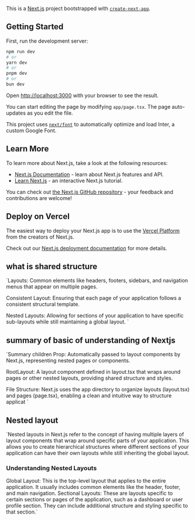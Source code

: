 This is a [Next.js](https://nextjs.org/) project bootstrapped with [`create-next-app`](https://github.com/vercel/next.js/tree/canary/packages/create-next-app).

## Getting Started

First, run the development server:

```bash
npm run dev
# or
yarn dev
# or
pnpm dev
# or
bun dev
```

Open [http://localhost:3000](http://localhost:3000) with your browser to see the result.

You can start editing the page by modifying `app/page.tsx`. The page auto-updates as you edit the file.

This project uses [`next/font`](https://nextjs.org/docs/basic-features/font-optimization) to automatically optimize and load Inter, a custom Google Font.

## Learn More

To learn more about Next.js, take a look at the following resources:

- [Next.js Documentation](https://nextjs.org/docs) - learn about Next.js features and API.
- [Learn Next.js](https://nextjs.org/learn) - an interactive Next.js tutorial.

You can check out [the Next.js GitHub repository](https://github.com/vercel/next.js/) - your feedback and contributions are welcome!

## Deploy on Vercel

The easiest way to deploy your Next.js app is to use the [Vercel Platform](https://vercel.com/new?utm_medium=default-template&filter=next.js&utm_source=create-next-app&utm_campaign=create-next-app-readme) from the creators of Next.js.

Check out our [Next.js deployment documentation](https://nextjs.org/docs/deployment) for more details.

## what is shared structure

`Layouts: Common elements like headers, footers, sidebars, and navigation menus that appear on multiple pages.

Consistent Layout: Ensuring that each page of your application follows a consistent structural template.

Nested Layouts: Allowing for sections of your application to have specific sub-layouts while still maintaining a global layout.
`
## summary of basic of understanding of Nextjs

`Summary
children Prop: Automatically passed to layout components by Next.js, representing nested pages or components.

RootLayout: A layout component defined in layout.tsx that wraps around pages or other nested layouts, providing shared structure and styles.

File Structure: Next.js uses the app directory to organize layouts (layout.tsx) and pages (page.tsx), enabling a clean and intuitive way to structure applicat
`

## Nested layout

`Nested layouts in Next.js refer to the concept of having multiple layers of layout components that wrap around specific parts of your application. This allows you to create hierarchical structures where different sections of your application can have their own layouts while still inheriting the global layout.

  ### Understanding Nested Layouts
 Global Layout: This is the top-level layout that applies to the entire application. It usually includes common elements like the header, footer, and main navigation.
 Sectional Layouts: These are layouts specific to certain sections or pages of the application, such as a dashboard or user profile section. They can include additional structure and styling specific to that section.`